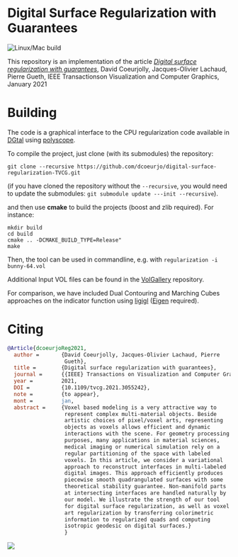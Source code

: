 # Digital Surface Regularization with Guarantees
![Linux/Mac build](https://github.com/dcoeurjo/digital-surface-regularization-TVCG/workflows/Linux/Mac%20build/badge.svg)

This repository is an implementation of the article *[Digital surface regularization with guarantees](https://perso.liris.cnrs.fr/david.coeurjolly/publication/dcoeurjotvcg21/)*,
David Coeurjolly, Jacques-Olivier Lachaud, Pierre Gueth, IEEE Transactionson Visualization and Computer Graphics, January 2021


# Building

The code is a graphical interface to the CPU regularization code available
in [DGtal](dgtal.org) using [polyscope](polyscope.run).

To compile the project, just clone (with its submodules) the repository:

```
git clone --recursive https://github.com/dcoeurjo/digital-surface-regularization-TVCG.git
```
(if you have cloned the repository without the `--recursive`, you
would need to update the submodules: `git submodule update ---init --recursive`).


and then use **cmake** to build the projects (boost and zlib required). For instance:

```
mkdir build
cd build
cmake .. -DCMAKE_BUILD_TYPE=Release"
make
```


Then, the  tool can be used in commandline, e.g. with  `regularization -i
bunny-64.vol` 

Additional Input VOL files can be found in the
[VolGallery](https://github.com/dcoeurjo/VolGallery) repository.

For comparison, we have included  Dual Contouring and Marching Cubes
approaches on the indicator function using
[ligigl](https://libigl.github.io) ([Eigen](https://eigen.tuxfamily.org) required). 


# Citing


``` bibtex
@Article{dcoeurjoReg2021,
  author =       {David Coeurjolly, Jacques-Olivier Lachaud, Pierre
                  Gueth},
  title =        {Digital surface regularization with guarantees},
  journal =      {{IEEE} Transactions on Visualization and Computer Graphics},
  year =         2021,
  DOI =          {10.1109/tvcg.2021.3055242},
  note =         {to appear},
  mont =         jan,
  abstract =     {Voxel based modeling is a very attractive way to
                  represent complex multi-material objects. Beside
                  artistic choices of pixel/voxel arts, representing
                  objects as voxels allows efficient and dynamic
                  interactions with the scene. For geometry processing
                  purposes, many applications in material sciences,
                  medical imaging or numerical simulation rely on a
                  regular partitioning of the space with labeled
                  voxels. In this article, we consider a variational
                  approach to reconstruct interfaces in multi-labeled
                  digital images. This approach efficiently produces
                  piecewise smooth quadrangulated surfaces with some
                  theoretical stability guarantee. Non-manifold parts
                  at intersecting interfaces are handled naturally by
                  our model. We illustrate the strength of our tool
                  for digital surface regularization, as well as voxel
                  art regularization by transferring colorimetric
                  information to regularized quads and computing
                  isotropic geodesic on digital surfaces.}
                  }

```


![](https://perso.liris.cnrs.fr/david.coeurjolly/publication/dcoeurjotvcg21/image.png)

